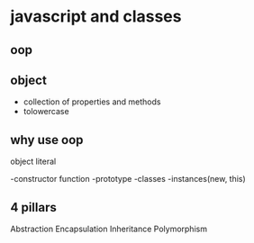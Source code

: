 # javascript and classes

## oop

## object

- collection of properties and methods
- tolowercase

## why use oop

object literal

-constructor function
-prototype
-classes
-instances(new, this)

## 4 pillars

Abstraction
Encapsulation
Inheritance
Polymorphism
